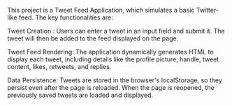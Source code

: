 This project is a Tweet Feed Application, which simulates a basic Twitter-like feed. The key functionalities are:

Tweet Creation : Users can enter a tweet in an input field and submit it. The tweet will then be added to the feed displayed on the page.

Tweet Feed Rendering: The application dynamically generates HTML to display each tweet, including details like the profile picture, handle, tweet content, likes, retweets, and replies.

Data Persistence: Tweets are stored in the browser's localStorage, so they persist even after the page is reloaded. When the page is reopened, the previously saved tweets are loaded and displayed.
